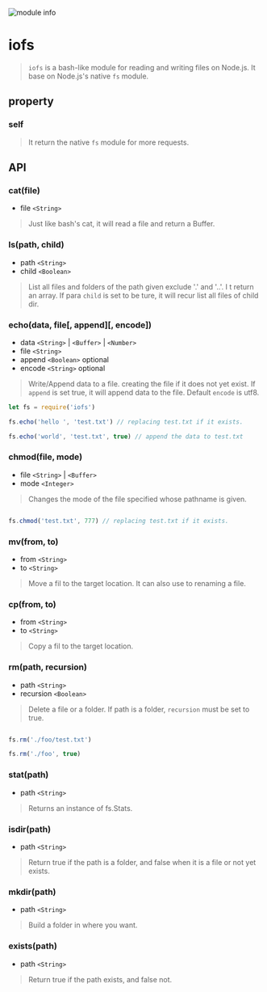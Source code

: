 ![module info](https://nodei.co/npm/iofs.png?downloads=true&downloadRank=true&stars=true)

# iofs
> `iofs` is a bash-like module for reading and writing files on Node.js. It base on Node.js's native `fs` module.

## property

### self
> It return the native `fs` module for more requests.



## API

### cat(file)
- file `<String>`

> Just like bash's cat, it will read a file and return a Buffer.



### ls(path, child)
- path `<String>`
- child `<Boolean>`

> List all files and folders of the path given exclude '.' and '..'. I t return an array.
> If para `child` is set to be ture, it will recur list all files of child dir.


### echo(data, file[, append][, encode])
- data `<String>` | `<Buffer>` | `<Number>`
- file `<String>`
- append `<Boolean>` optional
- encode `<String>` optional

> Write/Append data to a file. creating the file if it does not yet exist.
> If `append` is set true, it will append data to the file.
> Default `encode` is utf8.

```javascript
let fs = require('iofs')

fs.echo('hello ', 'test.txt') // replacing test.txt if it exists.

fs.echo('world', 'test.txt', true) // append the data to test.txt

```




### chmod(file, mode)
- file `<String>` | `<Buffer>`
- mode `<Integer>`

> Changes the mode of the file specified whose pathname is given.

```javascript

fs.chmod('test.txt', 777) // replacing test.txt if it exists.

```


### mv(from, to)
- from `<String>`
- to `<String>`

> Move a fil to the target location. It can also use to renaming a file.



### cp(from, to)
- from `<String>`
- to `<String>`

> Copy a fil to the target location.



### rm(path, recursion)
- path `<String>`
- recursion `<Boolean>`

> Delete a file or a folder. If path is a folder, `recursion` must be set to true.

```javascript

fs.rm('./foo/test.txt')

fs.rm('./foo', true)

```



### stat(path)
- path `<String>`

> Returns an instance of fs.Stats.


### isdir(path)
- path `<String>`

> Return true if the path is a folder, and false when it is a file or not yet exists.



### mkdir(path)
- path `<String>`

> Build a folder in where you want.



### exists(path)
- path `<String>`

> Return true if the path exists, and false not.